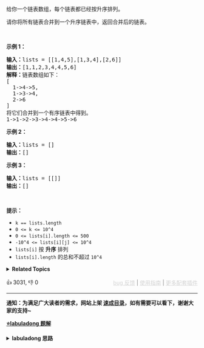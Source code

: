 <p>给你一个链表数组，每个链表都已经按升序排列。</p>

<p>请你将所有链表合并到一个升序链表中，返回合并后的链表。</p>

<p>&nbsp;</p>

<p><strong>示例 1：</strong></p>

<pre><strong>输入：</strong>lists = [[1,4,5],[1,3,4],[2,6]]
<strong>输出：</strong>[1,1,2,3,4,4,5,6]
<strong>解释：</strong>链表数组如下：
[
  1-&gt;4-&gt;5,
  1-&gt;3-&gt;4,
  2-&gt;6
]
将它们合并到一个有序链表中得到。
1-&gt;1-&gt;2-&gt;3-&gt;4-&gt;4-&gt;5-&gt;6
</pre>

<p><strong>示例 2：</strong></p>

<pre><strong>输入：</strong>lists = []
<strong>输出：</strong>[]
</pre>

<p><strong>示例 3：</strong></p>

<pre><strong>输入：</strong>lists = [[]]
<strong>输出：</strong>[]
</pre>

<p>&nbsp;</p>

<p><strong>提示：</strong></p>

<ul> 
 <li><code>k == lists.length</code></li> 
 <li><code>0 &lt;= k &lt;= 10^4</code></li> 
 <li><code>0 &lt;= lists[i].length &lt;= 500</code></li> 
 <li><code>-10^4 &lt;= lists[i][j] &lt;= 10^4</code></li> 
 <li><code>lists[i]</code> 按 <strong>升序</strong> 排列</li> 
 <li><code>lists[i].length</code> 的总和不超过 <code>10^4</code></li> 
</ul>

<details><summary><strong>Related Topics</strong></summary>链表 | 分治 | 堆（优先队列） | 归并排序</details><br>

<div>👍 3031, 👎 0<span style='float: right;'><span style='color: gray;'><a href='https://github.com/labuladong/fucking-algorithm/issues' target='_blank' style='color: lightgray;text-decoration: underline;'>bug 反馈</a> | <a href='https://labuladong.online/algo/fname.html?fname=jb插件简介' target='_blank' style='color: lightgray;text-decoration: underline;'>使用指南</a> | <a href='https://labuladong.online/algo/' target='_blank' style='color: lightgray;text-decoration: underline;'>更多配套插件</a></span></span></div>

<div id="labuladong"><hr>

**通知：为满足广大读者的需求，网站上架 [速成目录](https://labuladong.online/algo/intro/quick-learning-plan/)，如有需要可以看下，谢谢大家的支持~**



<p><strong><a href="https://labuladong.online/algo/essential-technique/divide-and-conquer/" target="_blank">⭐️labuladong 题解</a></strong></p>
<details><summary><strong>labuladong 思路</strong></summary>


<div id="labuladong_solution_zh">

## 基本思路

[✔ ✨21. 合并两个有序链表](/problems/merge-two-sorted-lists/) 的延伸，利用 [优先级队列（二叉堆）](https://labuladong.online/algo/data-structure-basic/binary-heap-basic/) 进行节点排序即可。

**详细题解**：
  - [分治算法解题套路框架](https://labuladong.online/algo/essential-technique/divide-and-conquer/)
  - [双指针技巧秒杀七道链表题目](https://labuladong.online/algo/essential-technique/linked-list-skills-summary/)
  - [【练习】优先级队列经典习题](https://labuladong.online/algo/problem-set/binary-heap/)

</div>





<div id="solution">

## 解法代码



<div class="tab-panel"><div class="tab-nav">
<button data-tab-item="cpp" class="tab-nav-button btn " data-tab-group="default" onclick="switchTab(this)">cpp🤖</button>

<button data-tab-item="python" class="tab-nav-button btn " data-tab-group="default" onclick="switchTab(this)">python🤖</button>

<button data-tab-item="java" class="tab-nav-button btn active" data-tab-group="default" onclick="switchTab(this)">java🟢</button>

<button data-tab-item="go" class="tab-nav-button btn " data-tab-group="default" onclick="switchTab(this)">go🤖</button>

<button data-tab-item="javascript" class="tab-nav-button btn " data-tab-group="default" onclick="switchTab(this)">javascript🤖</button>
</div><div class="tab-content">
<div data-tab-item="cpp" class="tab-item " data-tab-group="default"><div class="highlight">

```cpp
// 注意：cpp 代码由 chatGPT🤖 根据我的 java 代码翻译。
// 本代码的正确性已通过力扣验证，如有疑问，可以对照 java 代码查看。

// 用分治算法合并 k 个有序链表
class Solution {
public:
    ListNode* mergeKLists(vector<ListNode*>& lists) {
        if (lists.empty()) {
            return nullptr;
        }
        return mergeKLists3(lists, 0, lists.size() - 1);
    }

    // 定义：合并 lists[start..end] 为一个有序链表
    ListNode* mergeKLists3(vector<ListNode*>& lists, int start, int end) {
        if (start == end) {
            return lists[start];
        }

        int mid = start + (end - start) / 2;
        // 合并左半边 lists[start..mid] 为一个有序链表
        ListNode* left = mergeKLists3(lists, start, mid);

        // 合并右半边 lists[mid+1..end] 为一个有序链表
        ListNode* right = mergeKLists3(lists, mid + 1, end);

        // 合并左右两个有序链表
        return mergeTwoLists(left, right);
    }

    // 双指针技巧合并两个有序链表
    // https://labuladong.online/algo/essential-technique/linked-list-skills-summary/
    ListNode* mergeTwoLists(ListNode* l1, ListNode* l2) {
        ListNode dummy(-1), *p = &dummy;
        ListNode* p1 = l1, *p2 = l2;

        while (p1 != nullptr && p2 != nullptr) {
            if (p1->val > p2->val) {
                p->next = p2;
                p2 = p2->next;
            } else {
                p->next = p1;
                p1 = p1->next;
            }
            p = p->next;
        }

        if (p1 != nullptr) {
            p->next = p1;
        }

        if (p2 != nullptr) {
            p->next = p2;
        }

        return dummy.next;
    }
};
```

</div></div>

<div data-tab-item="python" class="tab-item " data-tab-group="default"><div class="highlight">

```python
# 注意：python 代码由 chatGPT🤖 根据我的 java 代码翻译。
# 本代码的正确性已通过力扣验证，如有疑问，可以对照 java 代码查看。

# 用分治算法合并 k 个有序链表
class Solution:

    def mergeKLists(self, lists: list['ListNode']) -> 'ListNode':
        if len(lists) == 0:
            return None
        return self.mergeKLists3(lists, 0, len(lists) - 1)

    # 定义：合并 lists[start..end] 为一个有序链表
    def mergeKLists3(self, lists: list['ListNode'], start: int, end: int) -> 'ListNode':
        if start == end:
            return lists[start]

        mid = start + (end - start) // 2
        # 合并左半边 lists[start..mid] 为一个有序链表
        left = self.mergeKLists3(lists, start, mid)

        # 合并右半边 lists[mid+1..end] 为一个有序链表
        right = self.mergeKLists3(lists, mid + 1, end)

        # 合并左右两个有序链表
        return self.mergeTwoLists(left, right)

    # 双指针技巧合并两个有序链表
    # https://labuladong.online/algo/essential-technique/linked-list-skills-summary/
    def mergeTwoLists(self, l1: 'ListNode', l2: 'ListNode') -> 'ListNode':
        dummy = ListNode(-1)
        p = dummy
        p1, p2 = l1, l2

        while p1 is not None and p2 is not None:
            if p1.val > p2.val:
                p.next = p2
                p2 = p2.next
            else:
                p.next = p1
                p1 = p1.next
            p = p.next

        if p1 is not None:
            p.next = p1

        if p2 is not None:
            p.next = p2

        return dummy.next
```

</div></div>

<div data-tab-item="java" class="tab-item active" data-tab-group="default"><div class="highlight">

```java
// 用分治算法合并 k 个有序链表
class Solution {

    public ListNode mergeKLists(ListNode[] lists) {
        if (lists.length == 0) {
            return null;
        }
        return mergeKLists3(lists, 0, lists.length - 1);
    }


    // 定义：合并 lists[start..end] 为一个有序链表
    ListNode mergeKLists3(ListNode[] lists, int start, int end) {
        if (start == end) {
            return lists[start];
        }

        int mid = start + (end - start) / 2;
        // 合并左半边 lists[start..mid] 为一个有序链表
        ListNode left = mergeKLists3(lists, start, mid);

        // 合并右半边 lists[mid+1..end] 为一个有序链表
        ListNode right = mergeKLists3(lists, mid + 1, end);

        // 合并左右两个有序链表
        return mergeTwoLists(left, right);
    }


    // 双指针技巧合并两个有序链表
    // https://labuladong.online/algo/essential-technique/linked-list-skills-summary/
    ListNode mergeTwoLists(ListNode l1, ListNode l2) {
        ListNode dummy = new ListNode(-1), p = dummy;
        ListNode p1 = l1, p2 = l2;

        while (p1 != null && p2 != null) {
            if (p1.val > p2.val) {
                p.next = p2;
                p2 = p2.next;
            } else {
                p.next = p1;
                p1 = p1.next;
            }
            p = p.next;
        }

        if (p1 != null) {
            p.next = p1;
        }

        if (p2 != null) {
            p.next = p2;
        }

        return dummy.next;
    }
}
```

</div></div>

<div data-tab-item="go" class="tab-item " data-tab-group="default"><div class="highlight">

```go
// 注意：go 代码由 chatGPT🤖 根据我的 java 代码翻译。
// 本代码的正确性已通过力扣验证，如有疑问，可以对照 java 代码查看。

// 用分治算法合并 k 个有序链表
func mergeKLists(lists []*ListNode) *ListNode {
    if len(lists) == 0 {
        return nil
    }
    return mergeKLists3(lists, 0, len(lists)-1)
}

// 定义：合并 lists[start..end] 为一个有序链表
func mergeKLists3(lists []*ListNode, start, end int) *ListNode {
    if start == end {
        return lists[start]
    }
    mid := start + (end-start)/2
    // 合并左半边 lists[start..mid] 为一个有序链表
    left := mergeKLists3(lists, start, mid)
    // 合并右半边 lists[mid+1..end] 为一个有序链表
    right := mergeKLists3(lists, mid+1, end)
    // 合并左右两个有序链表
    return mergeTwoLists(left, right)
}

// 双指针技巧合并两个有序链表
// https://labuladong.online/algo/essential-technique/linked-list-skills-summary/
func mergeTwoLists(l1, l2 *ListNode) *ListNode {
    dummy := &ListNode{Val: -1}
    p := dummy
    p1, p2 := l1, l2

    for p1 != nil && p2 != nil {
        if p1.Val > p2.Val {
            p.Next = p2
            p2 = p2.Next
        } else {
            p.Next = p1
            p1 = p1.Next
        }
        p = p.Next
    }

    if p1 != nil {
        p.Next = p1
    }

    if p2 != nil {
        p.Next = p2
    }

    return dummy.Next
}
```

</div></div>

<div data-tab-item="javascript" class="tab-item " data-tab-group="default"><div class="highlight">

```javascript
// 注意：javascript 代码由 chatGPT🤖 根据我的 java 代码翻译。
// 本代码的正确性已通过力扣验证，如有疑问，可以对照 java 代码查看。

// 用分治算法合并 k 个有序链表

var mergeKLists = function(lists) {
    if (lists.length === 0) {
        return null;
    }
    return mergeKLists3(lists, 0, lists.length - 1);
};

// 定义：合并 lists[start..end] 为一个有序链表
function mergeKLists3(lists, start, end) {
    if (start === end) {
        return lists[start];
    }

    let mid = start + Math.floor((end - start) / 2);
    // 合并左半边 lists[start..mid] 为一个有序链表
    let left = mergeKLists3(lists, start, mid);

    // 合并右半边 lists[mid+1..end] 为一个有序链表
    let right = mergeKLists3(lists, mid + 1, end);

    // 合并左右两个有序链表
    return mergeTwoLists(left, right);
}

// 双指针技巧合并两个有序链表
// https://labuladong.online/algo/essential-technique/linked-list-skills-summary/
function mergeTwoLists(l1, l2) {
    let dummy = new ListNode(-1), p = dummy;
    let p1 = l1, p2 = l2;

    while (p1 !== null && p2 !== null) {
        if (p1.val > p2.val) {
            p.next = p2;
            p2 = p2.next;
        } else {
            p.next = p1;
            p1 = p1.next;
        }
        p = p.next;
    }

    if (p1 !== null) {
        p.next = p1;
    }

    if (p2 !== null) {
        p.next = p2;
    }

    return dummy.next;
}
```

</div></div>
</div></div>

<hr /><details open hint-container details><summary style="font-size: medium"><strong>🌟🌟 算法可视化 🌟🌟</strong></summary><div id="data_merge-k-sorted-lists"  category="leetcode" ></div><div class="resizable aspect-ratio-container" style="height: 100%;">
<div id="iframe_merge-k-sorted-lists"></div></div>
</details><hr /><br />

</div>
</details>
</div>



